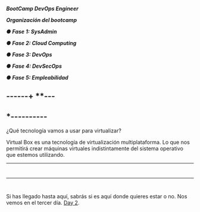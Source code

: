 

***BootCamp DevOps Engineer***


***Organización del bootcamp***

***● Fase 1: SysAdmin***

***● Fase 2: Cloud Computing***

***● Fase 3: DevOps***

***● Fase 4: DevSecOps***

***● Fase 5: Empleabilidad***



------+
**---
--------
*----------
--------


¿Qué tecnología vamos a usar para virtualizar?

Virtual Box es una tecnología de
virtualización multiplataforma. Lo que
nos permitirá crear máquinas virtuales
indistintamente del sistema operativo
que estemos utilizando.

---







#
#
#
#
-------------------------
#
#
#
#
#




Si has llegado hasta aquí, sabrás si es aquí donde quieres estar o no.
Nos vemos en el tercer día.
[Day 2](day02.md).  







